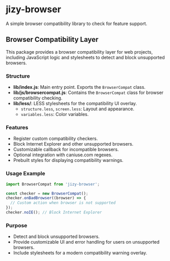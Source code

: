 # jizy-browser

A simple browser compatibility library to check for feature support.

## Browser Compatibility Layer

This package provides a browser compatibility layer for web projects, including JavaScript logic and stylesheets to detect and block unsupported browsers.

### Structure

- **lib/index.js**: Main entry point. Exports the `BrowserCompat` class.
- **lib/js/browsercompat.js**: Contains the `BrowserCompat` class for browser compatibility checking.
- **lib/less/**: LESS stylesheets for the compatibility UI overlay.
    - `structure.less`, `screen.less`: Layout and appearance.
    - `variables.less`: Color variables.

### Features
- Register custom compatibility checkers.
- Block Internet Explorer and other unsupported browsers.
- Customizable callback for incompatible browsers.
- Optional integration with caniuse.com regexes.
- Prebuilt styles for displaying compatibility warnings.

### Usage Example

```js
import BrowserCompat from 'jizy-browser';

const checker = new BrowserCompat();
checker.onBadBrowser((browser) => {
  // Custom action when browser is not supported
});
checker.noIE(); // Block Internet Explorer
```

### Purpose

- Detect and block unsupported browsers.
- Provide customizable UI and error handling for users on unsupported browsers.
- Include stylesheets for a modern compatibility warning overlay.

